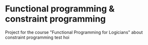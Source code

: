 # Functional programming & constraint programming
Project for the course "Functional Programming for Logicians" about constraint programming
test hoi